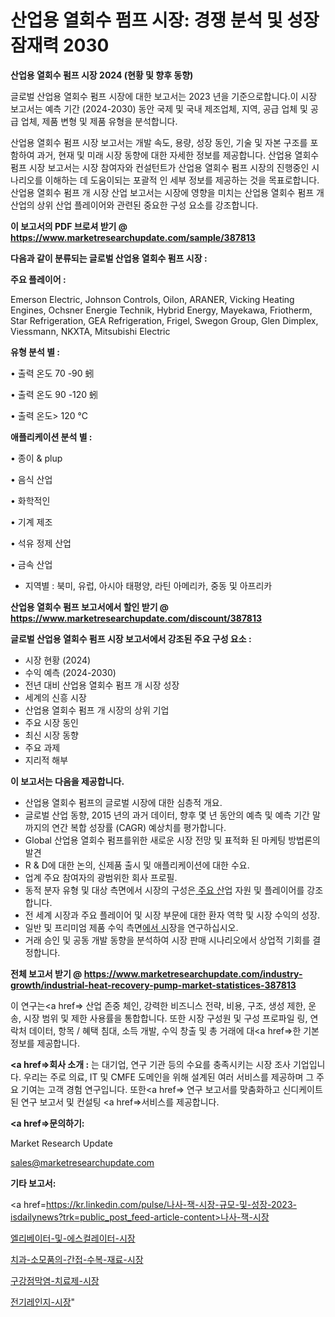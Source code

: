 # 산업용 열회수 펌프 시장: 경쟁 분석 및 성장 잠재력 2030

<strong>산업용 열회수 펌프 시장 2024 (현황 및 향후 동향)</strong>

글로벌 산업용 열회수 펌프 시장에 대한 보고서는 2023 년을 기준으로합니다.이 시장 보고서는 예측 기간 (2024-2030) 동안 국제 및 국내 제조업체, 지역, 공급 업체 및 공급 업체, 제품 변형 및 제품 유형을 분석합니다.

산업용 열회수 펌프 시장 보고서는 개발 속도, 용량, 성장 동인, 기술 및 자본 구조를 포함하여 과거, 현재 및 미래 시장 동향에 대한 자세한 정보를 제공합니다. 산업용 열회수 펌프 시장 보고서는 시장 참여자와 컨설턴트가 산업용 열회수 펌프 시장의 진행중인 시나리오를 이해하는 데 도움이되는 포괄적 인 세부 정보를 제공하는 것을 목표로합니다. 산업용 열회수 펌프 개 시장 산업 보고서는 시장에 영향을 미치는 산업용 열회수 펌프 개 산업의 상위 산업 플레이어와 관련된 중요한 구성 요소를 강조합니다.



<strong>이 보고서의 PDF 브로셔 받기 @ <a href=https://www.marketresearchupdate.com/sample/387813>https://www.marketresearchupdate.com/sample/387813</a></strong>



<strong>다음과 같이 분류되는 글로벌 산업용 열회수 펌프 시장 :</strong>



<strong>주요 플레이어 :</strong>

Emerson Electric, Johnson Controls, Oilon, ARANER, Vicking Heating Engines, Ochsner Energie Technik, Hybrid Energy, Mayekawa, Friotherm, Star Refrigeration, GEA Refrigeration, Frigel, Swegon Group, Glen Dimplex, Viessmann, NKXTA, Mitsubishi Electric



<strong>유형 분석 별 :</strong>

• 출력 온도 70 -90 蚓

• 출력 온도 90 -120 蚓

• 출력 온도> 120 ℃



<strong>애플리케이션 분석 별 :</strong>

• 종이 & plup

• 음식 산업

• 화학적인

• 기계 제조

• 석유 정제 산업

• 금속 산업

<ul>
  <li>지역별 : 북미, 유럽, 아시아 태평양, 라틴 아메리카, 중동 및 아프리카</li>
</ul>


<strong>산업용 열회수 펌프 보고서에서 할인 받기 @ <a href=https://www.marketresearchupdate.com/discount/387813>https://www.marketresearchupdate.com/discount/387813</a></strong>



<strong>글로벌 산업용 열회수 펌프 시장 보고서에서 강조된 주요 구성 요소 :</strong>
<ul>
  <li>시장 현황 (2024)</li>
  <li>수익 예측 (2024-2030)</li>
  <li>전년 대비 산업용 열회수 펌프 개 시장 성장</li>
  <li>세계의 신흥 시장</li>
  <li>산업용 열회수 펌프 개 시장의 상위 기업</li>
  <li>주요 시장 동인</li>
  <li>최신 시장 동향</li>
  <li>주요 과제</li>
  <li>지리적 해부</li>
</ul>


<strong>이 보고서는 다음을 제공합니다.</strong>
<ul>
  <li>산업용 열회수 펌프의 글로벌 시장에 대한 심층적 개요.</li>
  <li>글로벌 산업 동향, 2015 년의 과거 데이터, 향후 몇 년 동안의 예측 및 예측 기간 말까지의 연간 복합 성장률 (CAGR) 예상치를 평가합니다.</li>
  <li>Global 산업용 열회수 펌프를위한 새로운 시장 전망 및 표적화 된 마케팅 방법론의 발견</li>
  <li>R &amp; D에 대한 논의, 신제품 출시 및 애플리케이션에 대한 수요.</li>
  <li>업계 주요 참여자의 광범위한 회사 프로필.</li>
  <li>동적 분자 유형 및 대상 측면에서 시장의 구성은<a href=> 주요 산</a>업 자원 및 플레이어를 강조합니다.</li>
  <li>전 세계 시장과 주요 플레이어 및 시장 부문에 대한 환자 역학 및 시장 수익의 성장.</li>
  <li>일반 및 프리미엄 제품 수익 측면<a href=>에서 시</a>장을 연구하십시오.</li>
  <li>거래 승인 및 공동 개발 동향을 분석하여 시장 판매 시나리오에서 상업적 기회를 결정합니다.</li>
</ul>



<strong>전체 보고서 받기 @ <a href=https://www.marketresearchupdate.com/industry-growth/industrial-heat-recovery-pump-market-statistices-387813>https://www.marketresearchupdate.com/industry-growth/industrial-heat-recovery-pump-market-statistices-387813</a></strong>

이 연구는<a href=> 산업 존중</a> 체인, 강력한 비즈니스 전략, 비용, 구조, 생성 제한, 운송, 시장 범위 및 제한 사용률을 통합합니다. 또한 시장 구성원 및 구성 프로파일 링, 연락처 데이터, 항목 / 혜택 침대, 소득 개발, 수익 창출 및 총 거래에 대<a href=>한 기본 </a>정보를 제공합니다.



<strong><a href=>회사 소</a>개 :</strong>
는 대기업, 연구 기관 등의 수요를 충족시키는 시장 조사 기업입니다. 우리는 주로 의료, IT 및 CMFE 도메인을 위해 설계된 여러 서비스를 제공하며 그 주요 기여는 고객 경험 연구입니다. 또한<a href=> 연구 보</a>고서를 맞춤화하고 신디케이트 된 연구 보고서 및 컨설팅 <a href=>서비스</a>를 제공합니다.



<strong><a href=>문의하기:</a></strong>

Market Research Update

sales@marketresearchupdate.com



<strong>기타 보고서:</strong>

<a href=https://kr.linkedin.com/pulse/나사-잭-시장-규모-및-성장-2023-isdailynews?trk=public_post_feed-article-content>나사-잭-시장</a>

<a href=https://www.linkedin.com/pulse/엘리베이터-및-에스컬레이터-시장-세분화-연구-목표-고객2029년-isdailynews/>엘리베이터-및-에스컬레이터-시장</a>

<a href=https://www.linkedin.com/pulse/치과-소모품의-간접-수복-재료-시장-동향-및-성장-전망-isdailynews-eklnf/>치과-소모품의-간접-수복-재료-시장</a>

<a href=https://www.linkedin.com/pulse/구강점막염-치료제-시장-경쟁-분석-및-성장-잠재력-2029-analytics-alchemy-360-analysis-gyqif/>구강점막염-치료제-시장</a>

<a href=https://www.linkedin.com/pulse/전기레인지-시장-진입-전략-및-위험-평가2030년-analytics-alchemy-360-analysis-4fxcf/>전기레인지-시장</a>"
